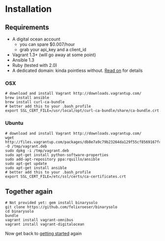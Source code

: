 # Installation

## Requirements

* A digital ocean account 
  * you can spare $0.007/hour
  * grab your api_key and a client_id
* Vagrant 1.3+ (will go away at some point)
* Ansible 1.3
* Ruby (tested with 2.0)
* A dedicated domain: kinda pointless without. [Read on](docs/dns.md) for details

### OSX

```
# download and install Vagrant http://downloads.vagrantup.com/
brew install ansible
brew install curl-ca-bundle
# better add this to your .bash_profile
export SSL_CERT_FILE=/usr/local/opt/curl-ca-bundle/share/ca-bundle.crt
```

### Ubuntu

```
# download and install Vagrant http://downloads.vagrantup.com/
wget http://files.vagrantup.com/packages/db8e7a9c79b23264da129f55cf8569167fc22415/vagrant_1.3.3_x86_64.deb -O /tmp/vagrant.deb
sudo dpkg -i /tmp/vagrant.deb
sudo apt-get install python-software-properties
sudo add-apt-repository ppa:rquillo/ansible
sudo apt-get update
sudo apt-get install ansible
# better add this to your .bash_profile
export SSL_CERT_FILE=/etc/ssl/certs/ca-certificates.crt
```

## Together again

```
# Not provided yet: gem install binarysolo
git clone https://github.com/felixroeser/binarysolo
cd binarysolo
bundle
vagrant install vagrant-omnibus
vagrant install vagrant-digitalocean
```

Now get back to [getting started](../README.md) again